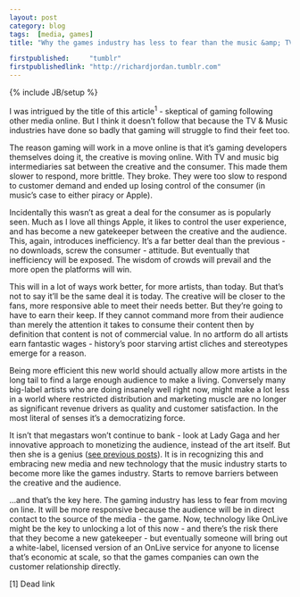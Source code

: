 ```yaml
---
layout: post
category: blog
tags:  [media, games]
title: "Why the games industry has less to fear than the music &amp; TV industries, in moving online"

firstpublished:     "tumblr"
firstpublishedlink: "http://richardjordan.tumblr.com"
---
```

{% include JB/setup %}

I was intrigued by the title of this article<sup>1</sup> - skeptical of gaming following other media online.  But I think it doesn’t follow that because the TV & Music industries have done so badly that gaming will struggle to find their feet too.

The reason gaming will work in a move online is that it’s gaming developers themselves doing it, the creative is moving online.  With TV and music big intermediaries sat between the creative and the consumer.  This made them slower to respond, more brittle.  They broke.  They were too slow to respond to customer demand and ended up losing control of the consumer (in music’s case to either piracy or Apple).  

Incidentally this wasn’t as great a deal for the consumer as is popularly seen.  Much as I love all things Apple, it likes to control the user experience, and has become a new gatekeeper between the creative and the audience.  This, again, introduces inefficiency.  It’s a far better deal than the previous - no downloads, screw the consumer - attitude.  But eventually that inefficiency will be exposed.  The wisdom of crowds will prevail and the more open the platforms will win.

This will in a lot of ways work better, for more artists, than today.  But that’s not to say it’ll be the same deal it is today.  The creative will be closer to the fans, more responsive able to meet their needs better.  But they’re going to have to earn their keep.  If they cannot command more from their audience than merely the attention it takes to consume their content then by definition that content is not of commercial value.  In no artform do all artists earn fantastic wages - history’s poor starving artist cliches and stereotypes emerge for a reason.

Being more efficient this new world should actually allow more artists in the long tail to find a large enough audience to make a living.  Conversely many big-label artists who are doing insanely well right now, might make a lot less in a world where restricted distribution and marketing muscle are no longer as significant revenue drivers as quality and customer satisfaction.  In the most literal of senses it’s a democratizing force.

It isn’t that megastars won’t continue to bank - look at Lady Gaga and her innovative approach to monetizing the audience, instead of the art itself.  But then she is a genius ([see previous posts](http://localhost:4000/blog/2010/03/17/the-lady-gaga-post/)).  It is in recognizing this and embracing new media and new technology that the music industry starts to become more like the games industry.  Starts to remove barriers between the creative and the audience.

…and that’s the key here.  The gaming industry has less to fear from moving on line.  It will be more responsive because the audience will be in direct contact to the source of the media - the game.  Now, technology like OnLive might be the key to unlocking a lot of this now - and there’s the risk there that they become a new gatekeeper - but eventually someone will bring out a white-label, licensed version of an OnLive service for anyone to license that’s economic at scale, so that the games companies can own the customer relationship directly.

\[1] Dead link
